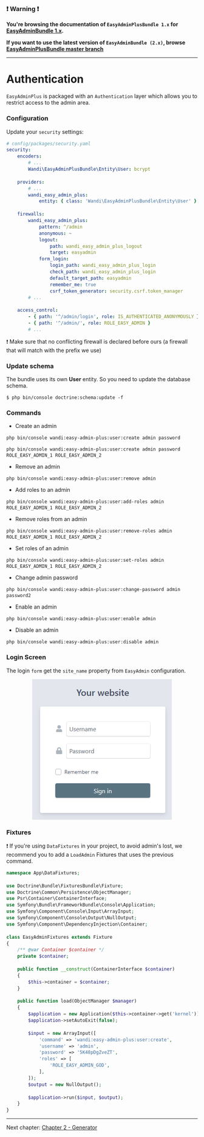 ### :exclamation: Warning :exclamation:

**You're browsing the documentation of `EasyAdminPlusBundle 1.x` for [EasyAdminBundle 1.x](https://github.com/EasyCorp/EasyAdminBundle/tree/1.x).**

**If you want to use the latest version of `EasyAdminBundle (2.x)`, browse [EasyAdminPlusBundle master branch](https://github.com/WandiParis/EasyAdminPlusBundle/tree/master)**

----------

# Authentication

`EasyAdminPlus` is packaged with an `Authentication` layer which allows you to restrict access to the admin area.

### Configuration
Update your `security` settings: 

```yaml
# config/packages/security.yaml
security:
    encoders:
        # ...
        Wandi\EasyAdminPlusBundle\Entity\User: bcrypt
    
    providers:
        # ...    
        wandi_easy_admin_plus:
            entity: { class: 'Wandi\EasyAdminPlusBundle\Entity\User' }
            
    firewalls:
        wandi_easy_admin_plus:
            pattern: ^/admin
            anonymous: ~
            logout:
                path: wandi_easy_admin_plus_logout
                target: easyadmin
            form_login:
                login_path: wandi_easy_admin_plus_login
                check_path: wandi_easy_admin_plus_login
                default_target_path: easyadmin
                remember_me: true
                csrf_token_generator: security.csrf.token_manager
        # ...

    access_control:
        - { path: '^/admin/login', role: IS_AUTHENTICATED_ANONYMOUSLY }
        - { path: '^/admin/', role: ROLE_EASY_ADMIN }
        # ...
```

:exclamation: Make sure that no conflicting firewall is declared before ours (a firewall that will match with the prefix we use)

### Update schema

The bundle uses its own **User** entity. So you need to update the database schema.

```shell
$ php bin/console doctrine:schema:update -f
```

### Commands

* Create an admin
 ```shell
 php bin/console wandi:easy-admin-plus:user:create admin password
 ```

 ```shell
 php bin/console wandi:easy-admin-plus:user:create admin password ROLE_EASY_ADMIN_1 ROLE_EASY_ADMIN_2
 ```
 
 * Remove an admin
  ```shell
  php bin/console wandi:easy-admin-plus:user:remove admin
  ```
  
 * Add roles to an admin
  ```shell
  php bin/console wandi:easy-admin-plus:user:add-roles admin ROLE_EASY_ADMIN_1 ROLE_EASY_ADMIN_2
  ```
  
* Remove roles from an admin
```shell
php bin/console wandi:easy-admin-plus:user:remove-roles admin ROLE_EASY_ADMIN_1 ROLE_EASY_ADMIN_2
```

* Set roles of an admin
```shell
php bin/console wandi:easy-admin-plus:user:set-roles admin ROLE_EASY_ADMIN_1 ROLE_EASY_ADMIN_2
```
 
* Change admin password
 ```shell
 php bin/console wandi:easy-admin-plus:user:change-password admin password2
 ```

* Enable an admin
 ```shell
 php bin/console wandi:easy-admin-plus:user:enable admin
 ```
 
* Disable an admin
 ```shell
 php bin/console wandi:easy-admin-plus:user:disable admin
 ```
 
 ### Login Screen
 
 The login `form` get the `site_name` property from `EasyAdmin` configuration.
 
 <p align="center">
    <img src="images/login.png" align="middle" alt="Login Form" />
  </p>
 
 ### Fixtures
 
 :exclamation: If you're using `DataFixtures` in your project, to avoid admin's lost, we recommend you to add a `LoadAdmin` Fixtures that uses the previous command.

```php
namespace App\DataFixtures;

use Doctrine\Bundle\FixturesBundle\Fixture;
use Doctrine\Common\Persistence\ObjectManager;
use Psr\Container\ContainerInterface;
use Symfony\Bundle\FrameworkBundle\Console\Application;
use Symfony\Component\Console\Input\ArrayInput;
use Symfony\Component\Console\Output\NullOutput;
use Symfony\Component\DependencyInjection\Container;

class EasyAdminFixtures extends Fixture
{
    /** @var Container $container */
    private $container;

    public function __construct(ContainerInterface $container)
    {
        $this->container = $container;
    }

    public function load(ObjectManager $manager)
    {
        $application = new Application($this->container->get('kernel'));
        $application->setAutoExit(false);

        $input = new ArrayInput([
            'command' => 'wandi:easy-admin-plus:user:create',
            'username' => 'admin',
            'password' => '5K48pDgZveZT',
            'roles' => [
                'ROLE_EASY_ADMIN_GOD',
            ],
        ]);
        $output = new NullOutput();

        $application->run($input, $output);
    }
}

```

----------

Next chapter: [Chapter 2 - Generator](chapter-2.md)
